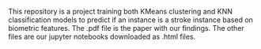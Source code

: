 This repository is a project training both KMeans clustering and KNN classification models to predict if an instance is a stroke instance based on biometric features. The .pdf file is the paper with our findings. The other files are our jupyter notebooks downloaded as .html files.
